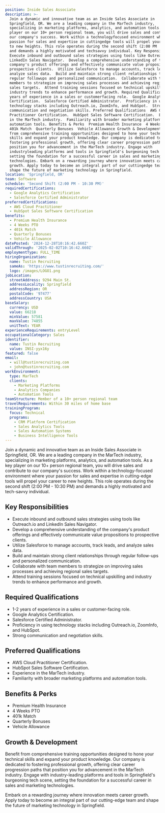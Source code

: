 ```yaml
---
position: Inside Sales Associate
description: >-
  Join a dynamic and innovative team as an Inside Sales Associate in
  Springfield, OR. We are a leading company in the MarTech industry,
  specializing in marketing platforms, analytics, and automation tools. As a key
  player on our 10+ person regional team, you will drive sales and contribute to
  our company's success. Work within a technologyfocused environment where your
  passion for sales and expertise in cuttingedge tools will propel your career
  to new heights. This role operates during the second shift (2:00 PM  10:30 PM)
  and demands a highly motivated and techsavvy individual. Key Responsibilities 
  Execute inbound and outbound sales strategies using tools like Outreach.io and
  LinkedIn Sales Navigator.  Develop a comprehensive understanding of the
  company's product offerings and effectively communicate value propositions to
  prospective clients.  Utilize Salesforce to manage accounts, track leads, and
  analyze sales data.  Build and maintain strong client relationships through
  regular followups and personalized communication.  Collaborate with team
  members to strategize on improving sales processes and achieving regional
  sales targets.  Attend training sessions focused on technical upskilling and
  industry trends to enhance performance and growth. Required Qualifications  12
  years of experience in a sales or customerfacing role.  Google Analytics
  Certification.  Salesforce Certified Administrator.  Proficiency in using
  technology stacks including Outreach.io, ZoomInfo, and HubSpot.  Strong
  communication and negotiation skills. Preferred Qualifications  AWS Cloud
  Practitioner Certification.  HubSpot Sales Software Certification.  Experience
  in the MarTech industry.  Familiarity with broader marketing platforms and
  automation tools. Benefits & Perks  Premium Health Insurance  4 Weeks PTO 
  401k Match  Quarterly Bonuses  Vehicle Allowance Growth & Development Benefit
  from comprehensive training opportunities designed to hone your technical
  skills and expand your product knowledge. Our company is dedicated to
  fostering professional growth, offering clear career progression paths that
  position you for advancement in the MarTech industry. Engage with
  industryleading platforms and tools in Springfield's burgeoning tech scene,
  setting the foundation for a successful career in sales and marketing
  technologies. Embark on a rewarding journey where innovation meets career
  growth. Apply today to become an integral part of our cuttingedge team and
  shape the future of marketing technology in Springfield.
location: 'Springfield, OR'
team: Software
schedule: 'Second Shift (2:00 PM - 10:30 PM)'
requiredCertifications:
  - Google Analytics Certification
  - Salesforce Certified Administrator
preferredCertifications:
  - AWS Cloud Practitioner
  - HubSpot Sales Software Certification
benefits:
  - Premium Health Insurance
  - 4 Weeks PTO
  - 401k Match
  - Quarterly Bonuses
  - Vehicle Allowance
datePosted: '2024-12-28T10:16:42.660Z'
validThrough: '2025-02-02T10:16:42.660Z'
employmentType: FULL_TIME
hiringOrganization:
  name: Tustin Recruiting
  sameAs: 'https://www.tustinrecruiting.com/'
  logo: /images/LOGO1.png
jobLocation:
  streetAddress: 9294 Main St.
  addressLocality: Springfield
  addressRegion: OR
  postalCode: '97477'
  addressCountry: USA
baseSalary:
  currency: USD
  value: 66218
  minValue: 57581
  maxValue: 74855
  unitText: YEAR
experienceRequirements: entryLevel
occupationalCategory: Sales
identifier:
  name: Tustin Recruiting
  value: INSI-yyx16y
featured: false
email:
  - will@tustinrecruiting.com
  - john@tustinrecruiting.com
workEnvironment:
  type: MarTech
  clients:
    - Marketing Platforms
    - Analytics Companies
    - Automation Tools
teamStructure: Member of a 10+ person regional team
travelRequirements: Within 30 miles of home base
trainingProgram:
  focus: Technical
  programs:
    - CRM Platform Certification
    - Sales Analytics Tools
    - Sales Automation Systems
    - Business Intelligence Tools
---
```



Join a dynamic and innovative team as an Inside Sales Associate in Springfield, OR. We are a leading company in the MarTech industry, specializing in marketing platforms, analytics, and automation tools. As a key player on our 10+ person regional team, you will drive sales and contribute to our company's success. Work within a technology-focused environment where your passion for sales and expertise in cutting-edge tools will propel your career to new heights. This role operates during the second shift (2:00 PM - 10:30 PM) and demands a highly motivated and tech-savvy individual.

## Key Responsibilities

- Execute inbound and outbound sales strategies using tools like Outreach.io and LinkedIn Sales Navigator.
- Develop a comprehensive understanding of the company's product offerings and effectively communicate value propositions to prospective clients.
- Utilize Salesforce to manage accounts, track leads, and analyze sales data.
- Build and maintain strong client relationships through regular follow-ups and personalized communication.
- Collaborate with team members to strategize on improving sales processes and achieving regional sales targets.
- Attend training sessions focused on technical upskilling and industry trends to enhance performance and growth.

## Required Qualifications

- 1-2 years of experience in a sales or customer-facing role.
- Google Analytics Certification.
- Salesforce Certified Administrator.
- Proficiency in using technology stacks including Outreach.io, ZoomInfo, and HubSpot.
- Strong communication and negotiation skills.

## Preferred Qualifications

- AWS Cloud Practitioner Certification.
- HubSpot Sales Software Certification.
- Experience in the MarTech industry.
- Familiarity with broader marketing platforms and automation tools.

## Benefits & Perks

- Premium Health Insurance
- 4 Weeks PTO
- 401k Match
- Quarterly Bonuses
- Vehicle Allowance

## Growth & Development

Benefit from comprehensive training opportunities designed to hone your technical skills and expand your product knowledge. Our company is dedicated to fostering professional growth, offering clear career progression paths that position you for advancement in the MarTech industry. Engage with industry-leading platforms and tools in Springfield's burgeoning tech scene, setting the foundation for a successful career in sales and marketing technologies.

Embark on a rewarding journey where innovation meets career growth. Apply today to become an integral part of our cutting-edge team and shape the future of marketing technology in Springfield.

